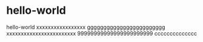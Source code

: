 # hello-world
hello-world
xxxxxxxxxxxxxxxxx
gggggggggggggggggggggggg
xxxxxxxxxxxxxxxxxxxxxxxx
99999999999999999999999
cccccccccccccc
